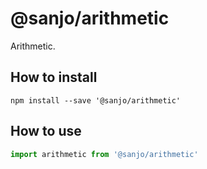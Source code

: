 # @sanjo/arithmetic

Arithmetic.

## How to install

```
npm install --save '@sanjo/arithmetic'
```

## How to use

```js
import arithmetic from '@sanjo/arithmetic'
```

